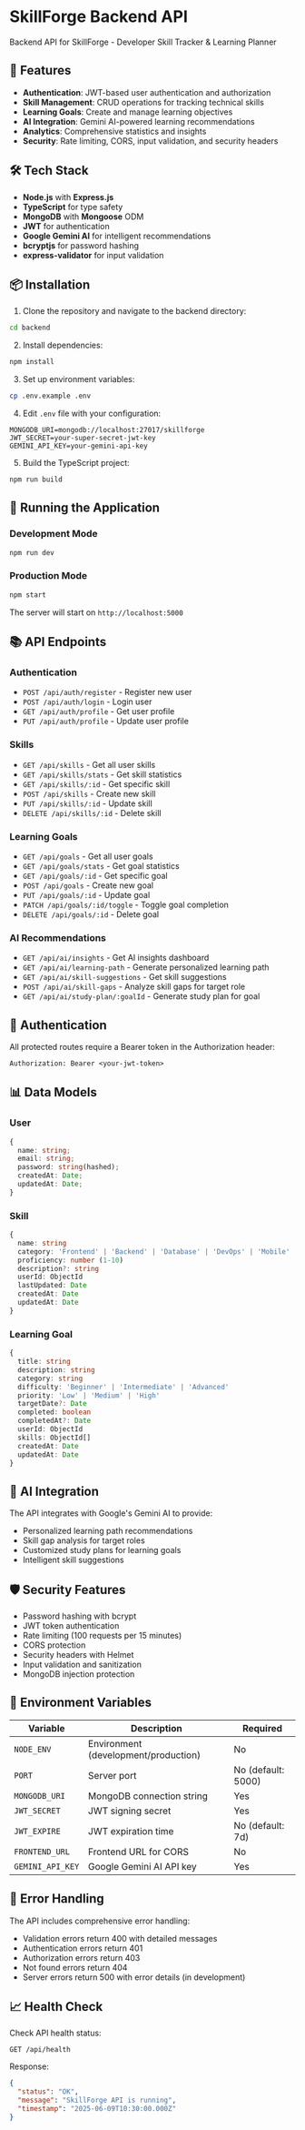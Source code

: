 # SkillForge Backend API

Backend API for SkillForge - Developer Skill Tracker & Learning Planner

## 🚀 Features

- **Authentication**: JWT-based user authentication and authorization
- **Skill Management**: CRUD operations for tracking technical skills
- **Learning Goals**: Create and manage learning objectives
- **AI Integration**: Gemini AI-powered learning recommendations
- **Analytics**: Comprehensive statistics and insights
- **Security**: Rate limiting, CORS, input validation, and security headers

## 🛠️ Tech Stack

- **Node.js** with **Express.js**
- **TypeScript** for type safety
- **MongoDB** with **Mongoose** ODM
- **JWT** for authentication
- **Google Gemini AI** for intelligent recommendations
- **bcryptjs** for password hashing
- **express-validator** for input validation

## 📦 Installation

1. Clone the repository and navigate to the backend directory:

```bash
cd backend
```

2. Install dependencies:

```bash
npm install
```

3. Set up environment variables:

```bash
cp .env.example .env
```

4. Edit `.env` file with your configuration:

```env
MONGODB_URI=mongodb://localhost:27017/skillforge
JWT_SECRET=your-super-secret-jwt-key
GEMINI_API_KEY=your-gemini-api-key
```

5. Build the TypeScript project:

```bash
npm run build
```

## 🚀 Running the Application

### Development Mode

```bash
npm run dev
```

### Production Mode

```bash
npm start
```

The server will start on `http://localhost:5000`

## 📚 API Endpoints

### Authentication

- `POST /api/auth/register` - Register new user
- `POST /api/auth/login` - Login user
- `GET /api/auth/profile` - Get user profile
- `PUT /api/auth/profile` - Update user profile

### Skills

- `GET /api/skills` - Get all user skills
- `GET /api/skills/stats` - Get skill statistics
- `GET /api/skills/:id` - Get specific skill
- `POST /api/skills` - Create new skill
- `PUT /api/skills/:id` - Update skill
- `DELETE /api/skills/:id` - Delete skill

### Learning Goals

- `GET /api/goals` - Get all user goals
- `GET /api/goals/stats` - Get goal statistics
- `GET /api/goals/:id` - Get specific goal
- `POST /api/goals` - Create new goal
- `PUT /api/goals/:id` - Update goal
- `PATCH /api/goals/:id/toggle` - Toggle goal completion
- `DELETE /api/goals/:id` - Delete goal

### AI Recommendations

- `GET /api/ai/insights` - Get AI insights dashboard
- `GET /api/ai/learning-path` - Generate personalized learning path
- `GET /api/ai/skill-suggestions` - Get skill suggestions
- `POST /api/ai/skill-gaps` - Analyze skill gaps for target role
- `GET /api/ai/study-plan/:goalId` - Generate study plan for goal

## 🔐 Authentication

All protected routes require a Bearer token in the Authorization header:

```
Authorization: Bearer <your-jwt-token>
```

## 📊 Data Models

### User

```typescript
{
  name: string;
  email: string;
  password: string(hashed);
  createdAt: Date;
  updatedAt: Date;
}
```

### Skill

```typescript
{
  name: string
  category: 'Frontend' | 'Backend' | 'Database' | 'DevOps' | 'Mobile' | 'Cloud' | 'AI/ML' | 'Testing' | 'Design' | 'Other'
  proficiency: number (1-10)
  description?: string
  userId: ObjectId
  lastUpdated: Date
  createdAt: Date
  updatedAt: Date
}
```

### Learning Goal

```typescript
{
  title: string
  description: string
  category: string
  difficulty: 'Beginner' | 'Intermediate' | 'Advanced'
  priority: 'Low' | 'Medium' | 'High'
  targetDate?: Date
  completed: boolean
  completedAt?: Date
  userId: ObjectId
  skills: ObjectId[]
  createdAt: Date
  updatedAt: Date
}
```

## 🤖 AI Integration

The API integrates with Google's Gemini AI to provide:

- Personalized learning path recommendations
- Skill gap analysis for target roles
- Customized study plans for learning goals
- Intelligent skill suggestions

## 🛡️ Security Features

- Password hashing with bcrypt
- JWT token authentication
- Rate limiting (100 requests per 15 minutes)
- CORS protection
- Security headers with Helmet
- Input validation and sanitization
- MongoDB injection protection

## 📝 Environment Variables

| Variable         | Description                          | Required           |
| ---------------- | ------------------------------------ | ------------------ |
| `NODE_ENV`       | Environment (development/production) | No                 |
| `PORT`           | Server port                          | No (default: 5000) |
| `MONGODB_URI`    | MongoDB connection string            | Yes                |
| `JWT_SECRET`     | JWT signing secret                   | Yes                |
| `JWT_EXPIRE`     | JWT expiration time                  | No (default: 7d)   |
| `FRONTEND_URL`   | Frontend URL for CORS                | No                 |
| `GEMINI_API_KEY` | Google Gemini AI API key             | Yes                |

## 🚨 Error Handling

The API includes comprehensive error handling:

- Validation errors return 400 with detailed messages
- Authentication errors return 401
- Authorization errors return 403
- Not found errors return 404
- Server errors return 500 with error details (in development)

## 📈 Health Check

Check API health status:

```
GET /api/health
```

Response:

```json
{
  "status": "OK",
  "message": "SkillForge API is running",
  "timestamp": "2025-06-09T10:30:00.000Z"
}
```
